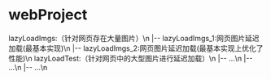 # webProject

lazyLoadImgs:（针对网页存在大量图片）\n
    |--  lazyLoadImgs_1:网页图片延迟加载(最基本实现)\n
    |--  lazyLoadImgs_2:网页图片延迟加载(最基本实现上优化了性能)\n
lazyLoadTest:（针对网页中的大型图片进行延迟加载）\n
    |-- ...\n
    |-- ...\n
    |-- ...\n
